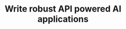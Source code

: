---
title: 'Write robust API powered AI applications'
description: "Lorem Ipsum is simply dummy text of the printing and typesetting industry. Lorem Ipsum has been the industry's standard dummy text ever since the 1500s, when an unknown printer took a galley of type and scrambled it to make a type specimen book."
image: 'images/screenshots-collage-final-image-transparent-v5.png'
---